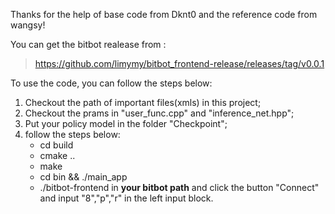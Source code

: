 Thanks for the help of base code from Dknt0 and the reference code from wangsy!

You can get the bitbot realease from :
> https://github.com/limymy/bitbot_frontend-release/releases/tag/v0.0.1

To use the code, you can follow the steps below:
1. Checkout the path of important files(xmls) in this project;
2. Checkout the prams in "user_func.cpp" and "inference_net.hpp";
3. Put your policy model in the folder "Checkpoint";
4. follow the steps below:
   * cd build
   * cmake .. 
   * make 
   * cd bin && ./main_app
   * ./bitbot-frontend in **your bitbot path** and click the button "Connect" and input "8","p","r" in the left input block.

